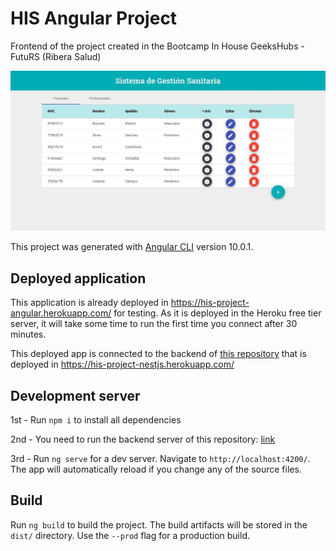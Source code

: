 # HIS Angular Project

Frontend of the project created in the Bootcamp In House GeeksHubs - FutuRS (Ribera Salud)

![](./src/assets/screenshot.JPG)

This project was generated with [Angular CLI](https://github.com/angular/angular-cli) version 10.0.1.

## Deployed application

This application is already deployed in https://his-project-angular.herokuapp.com/ for testing. As it is deployed in the Heroku free tier server, it will take some time to run the first time you connect after 30 minutes.

This deployed app is connected to the backend of [this repository](https://github.com/Ruymy7/ProyectoNest_HIS) that is deployed in https://his-project-nestjs.herokuapp.com/

## Development server

1st - Run `npm i` to install all dependencies

2nd - You need to run the backend server of this repository: [link](https://github.com/Ruymy7/ProyectoNest_HIS)

3rd - Run `ng serve` for a dev server. Navigate to `http://localhost:4200/`. The app will automatically reload if you change any of the source files.

## Build

Run `ng build` to build the project. The build artifacts will be stored in the `dist/` directory. Use the `--prod` flag for a production build.
